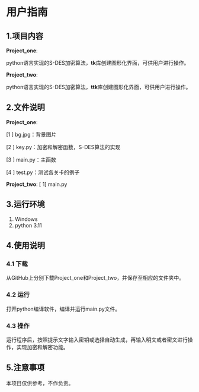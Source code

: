 # 用户指南


## 1.项目内容
 

**Project_one**:

python语言实现的S-DES加密算法，**tk**库创建图形化界面，可供用户进行操作。

**Project_two**:

python语言实现的S-DES加密算法，**ttk**库创建图形化界面，可供用户进行操作。



## 2.文件说明
**Project_one**:

[1 ] bg.jpg：背景图片

[2 ] key.py：加密和解密函数，S-DES算法的实现

[3 ] main.py：主函数

[4 ] test.py：测试各关卡的例子


**Project_two**:
 [ 1] main.py

## 3.运行环境

 1. Windows
 2. python  3.11


## 4.使用说明

### 4.1  下载
从GitHub上分别下载Project_one和Project_two，并保存至相应的文件夹中。

### 4.2  运行
打开python编译软件，编译并运行main.py文件。

### 4.3  操作
运行程序后，按照提示文字输入密钥或选择自动生成，再输入明文或者密文进行操作，实现加密和解密功能。


## 5.注意事项

 本项目仅供参考，不作负责。
